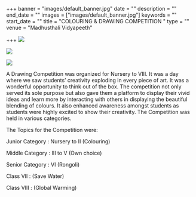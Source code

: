 +++
banner = "images/default_banner.jpg"
date = ""
description = ""
end_date = ""
images = ["images/default_banner.jpg"]
keywords = ""
start_date = ""
title = "COLOURING & DRAWING COMPETITION "
type = ""
venue = "Madhusthali Vidyapeeth"

+++
![](/uploads/2019/11/26/Colouring_Drawing_Competition2.jpg)

![](/uploads/2019/11/26/Colouring_Drawing_Competition1.jpg)

![](/uploads/2019/11/26/Colouring_Drawing_Competition3.jpg)

A Drawing Competition was organized for Nursery to VIII. It was a day where we saw students’ creativity exploding in every piece of art. It was a wonderful opportunity to think out of the box. The competition not only served its sole purpose but also gave them a platform to display their vivid ideas and learn more by interacting with others in displaying the beautiful blending of colours. It also enhanced awareness amongst students as students were highly excited to show their creativity. The Competition was held in various categories.

The Topics for the Competition were:

Junior Category : Nursery to II (Colouring)

Middle Category : III to V (Own choice)

Senior Category : VI (Rongoli)

Class VII  : (Save Water)

Class VIII  : (Global Warming)